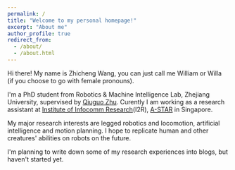 ```yaml
---
permalink: /
title: "Welcome to my personal homepage!"
excerpt: "About me"
author_profile: true
redirect_from: 
  - /about/
  - /about.html
---
```


Hi there! My name is Zhicheng Wang, you can just call me William or Willa (if you choose to go with female pronouns).

I'm a PhD student from Robotics & Machine Intelligence Lab, Zhejiang University, supervised by [Qiuguo Zhu](https://person.zju.edu.cn/0011353). Curently I am working as a research assistant at [Institute of Infocomm Research](https://www.a-star.edu.sg/i2r/home)(I2R), [A-STAR](https://www.a-star.edu.sg/) in Singapore.

My major research interests are legged robotics and locomotion, artificial intelligence and motion planning. I hope to replicate human and other creatures' abilities on robots on the future.  

I'm planning to write down some of my research experiences into blogs, but haven't started yet.